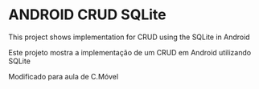 # ANDROID CRUD SQLite
This project shows implementation for CRUD using the SQLite in Android

Este projeto mostra a implementação de um CRUD em Android utilizando SQLite 

Modificado para aula de C.Móvel
